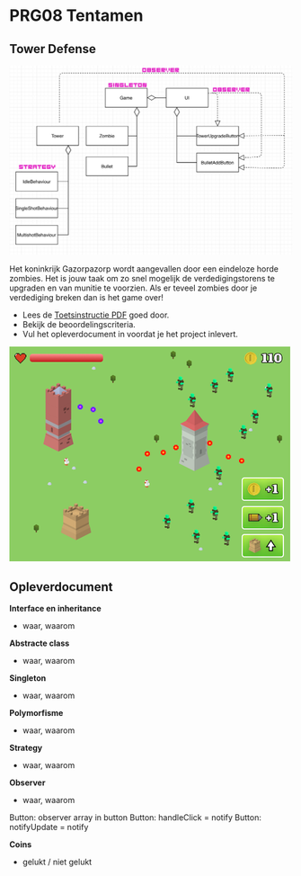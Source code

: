 # PRG08 Tentamen

## Tower Defense

![uml](uml_towerdefence.png)

Het koninkrijk Gazorpazorp wordt aangevallen door een eindeloze horde zombies. Het is jouw taak om zo snel mogelijk de verdedigingstorens te upgraden en van munitie te voorzien. Als er teveel zombies door je verdediging breken dan is het game over! 

- Lees de [Toetsinstructie PDF](towerdefense_2016_2017_instructie.pdf) goed door.
- Bekijk de beoordelingscriteria.
- Vul het opleverdocument in voordat je het project inlevert.

![screenshot](docs/images/screenshot.png "Screenshot")

## Opleverdocument

**Interface en inheritance**
- waar, waarom



**Abstracte class**
- waar, waarom

**Singleton**
- waar, waarom

**Polymorfisme**
- waar, waarom

**Strategy**
- waar, waarom

**Observer**
- waar, waarom

Button: observer array in button
Button: handleClick = notify
Button: notifyUpdate = notify

**Coins**
- gelukt / niet gelukt